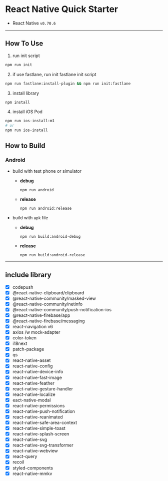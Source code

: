 # React Native Quick Starter

- React Native `v0.70.6`

---

## How To Use

1. run init script

```bash
npm run init
```

2. if use fastlane, run init fastlane init script

```bash
npm run fastlane:install-plugin && npm run init:fastlane
```

3. install library

```bash
npm install
```

4. install iOS Pod

```bash
npm run ios-install:m1
# or
npm run ios-install
```

## How to Build

### Android

- build with test phone or simulator

  - **debug**

    ```
    npm run android
    ```

  - **release**
    ```
    npm run android:release
    ```

- build with `apk` file

  - **debug**

    ```
    npm run build:android-debug
    ```

  - **release**
    ```
    npm run build:android-release
    ```

---

## include library

- [x] codepush
- [x] @react-native-clipboard/clipboard
- [x] @react-native-community/masked-view
- [x] @react-native-community/netinfo
- [x] @react-native-community/push-notification-ios
- [x] @react-native-firebase/app
- [x] @react-native-firebase/messaging
- [x] react-navigation v6
- [x] axios /w mock-adapter
- [x] color-token
- [x] i18next
- [x] patch-package
- [x] qs
- [x] react-native-asset
- [x] react-native-config
- [x] react-native-device-info
- [x] react-native-fast-image
- [x] react-native-feather
- [x] react-native-gesture-handler
- [x] react-native-localize
- [x] eact-native-modal
- [x] react-native-permissions
- [x] react-native-push-notification
- [x] react-native-reanimated
- [x] react-native-safe-area-context
- [x] react-native-simple-toast
- [x] react-native-splash-screen
- [x] react-native-svg
- [x] react-native-svg-transformer
- [x] react-native-webview
- [x] react-query
- [x] recoil
- [x] styled-components
- [x] react-native-mmkv
